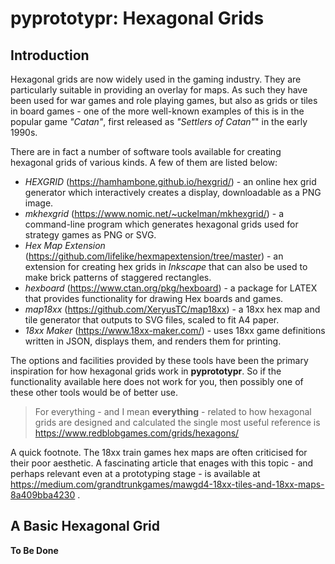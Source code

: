 # pyprototypr: Hexagonal Grids


## Introduction

Hexagonal grids are now widely used in the gaming industry.  They are particularly
suitable in providing an overlay for maps. As such they have been used for war
games and role playing games, but also as grids or tiles in board games - one of the
more well-known examples of this is in the popular game *"Catan"*, first released as
*"Settlers of Catan"*" in the early 1990s.

There are in fact a number of software tools available for creating hexagonal
grids of various kinds. A few of them are listed below:

* *HEXGRID* (https://hamhambone.github.io/hexgrid/) - an online hex grid
  generator which interactively creates a display, downloadable as a PNG image.
* *mkhexgrid* (https://www.nomic.net/~uckelman/mkhexgrid/) - a command-line
  program which generates hexagonal grids used for strategy games as PNG or SVG.
* *Hex Map Extension* (https://github.com/lifelike/hexmapextension/tree/master) -
  an extension for creating hex grids in *Inkscape* that can also be used to make
  brick patterns of staggered rectangles.
* *hexboard* (https://www.ctan.org/pkg/hexboard) -
  a package for LATEX that provides functionality for drawing Hex boards and games.
* *map18xx* (https://github.com/XeryusTC/map18xx) - a 18xx hex map and tile
  generator that outputs to SVG files, scaled to fit A4 paper.
* *18xx Maker* (https://www.18xx-maker.com/) - uses 18xx game definitions written
  in JSON, displays them, and renders them for printing.

The options and facilities provided by these tools have been the primary
inspiration for how hexagonal grids work in **pyprototypr**. So if the
functionality available here does not work for you, then possibly one of these
other tools would be of better use.

> For everything - and I mean **everything** - related to how hexagonal grids
> are designed and calculated the single most useful reference is
> https://www.redblobgames.com/grids/hexagons/

A quick footnote.  The 18xx train games hex maps are often criticised for their
poor aesthetic. A fascinating article that enages with this topic - and perhaps
relevant even at a prototyping stage - is available at
https://medium.com/grandtrunkgames/mawgd4-18xx-tiles-and-18xx-maps-8a409bba4230 .


## A Basic Hexagonal Grid

**To Be Done**
